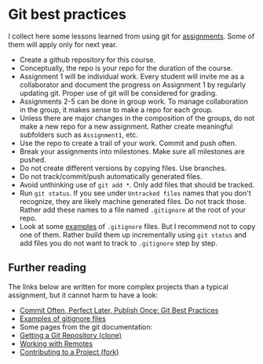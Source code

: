 # Git best practices

I collect here some lessons learned from using git for [assignments](assignments.md). Some of them will apply only for next year.

- Create a github repository for this course.
- Conceptually, the repo is your repo for the duration of the course.
- Assignment 1 will be individual work. Every student will invite me as a collaborator and document the progress on Assignment 1 by regularly updating git. Proper use of git will be considered for grading.
- Assignments 2-5 can be done in group work. To manage collaboration in the group, it makes sense to make a repo for each group. 
- Unless there are major changes in the composition of the groups, do not make a new repo for a new assignment. Rather create meaningful subfolders such as `Assignment1`, etc.
- Use the repo to create a trail of your work. Commit and push often.
- Break your assignments into milestones. Make sure all milestones are pushed.
- Do not create different versions by copying files. Use branches.
- Do not track/commit/push automatically generated files. 
- Avoid unthinking use of `git add *`. Only add files that should be tracked. 
- Run `git status`. If you see under `Untracked files` names that you don't recognize, they are likely machine generated files. Do not track those. Rather add these names to a file named `.gitignore` at the root of your repo.
- Look at some [examples](https://github.com/github/gitignore) of `.gitignore` files. But I recommend not to copy one of them. Rather build them up incrementally using `git status` and add files you do not want to track to `.gitignore` step by step.

## Further reading

The links below are written for more complex projects than a typical assignment, but it cannot harm to have a look:

- [Commit Often, Perfect Later, Publish Once: Git Best Practices](https://sethrobertson.github.io/GitBestPractices/)
- [Examples of gitignore files](https://github.com/github/gitignore)
-  Some pages from the git documentation:
  - [Getting a Git Repository (clone)](https://git-scm.com/book/en/v2/Git-Basics-Getting-a-Git-Repository)
  - [Working with Remotes](https://git-scm.com/book/en/v2/Git-Basics-Working-with-Remotes)
  - [Contributing to a Project (fork)](https://git-scm.com/book/en/v2/GitHub-Contributing-to-a-Project)
